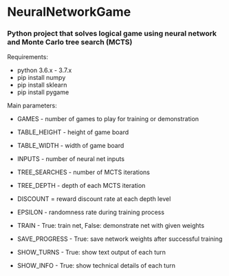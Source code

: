 # NeuralNetworkGame

### Python project that solves logical game using neural network and Monte Carlo tree search (MCTS)

Requirements:
* python 3.6.x - 3.7.x
* pip install numpy
* pip install sklearn
* pip install pygame

Main parameters:
* GAMES - number of games to play for training or demonstration
* TABLE_HEIGHT - height of game board
* TABLE_WIDTH - width of game board

* INPUTS - number of neural net inputs
* TREE_SEARCHES - number of MCTS iterations
* TREE_DEPTH - depth of each MCTS iteration
* DISCOUNT = reward discount rate at each depth level
* EPSILON - randomness rate during training process

* TRAIN - True: train net, False: demonstrate net with given weights
* SAVE_PROGRESS - True: save network weights after successful training
* SHOW_TURNS - True: show text output of each turn
* SHOW_INFO - True: show technical details of each turn
